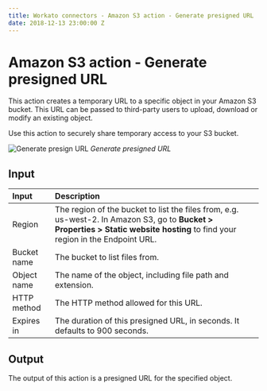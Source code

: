```yaml
---
title: Workato connectors - Amazon S3 action - Generate presigned URL
date: 2018-12-13 23:00:00 Z
---
```


# Amazon S3 action - Generate presigned URL

This action creates a temporary URL to a specific object in your Amazon S3 bucket. This URL can be passed to third-party users to upload, download or modify an existing object.

Use this action to securely share temporary access to your S3 bucket.

![Generate presign URL](~@img/connectors/amazon-s3/generate-presign-url.png)
*Generate presigned URL*

## Input

| Input | Description |
| :---------- | :---|
| Region | The region of the bucket to list the files from, e.g. us-west-2. In Amazon S3, go to **Bucket > Properties > Static website hosting** to find your region in the Endpoint URL. |
| Bucket name | The bucket to list files from. |
| Object name | The name of the object, including file path and extension. |
| HTTP method | The HTTP method allowed for this URL. |
| Expires in  | The duration of this presigned URL, in seconds. It defaults to 900 seconds. |

## Output

The output of this action is a presigned URL for the specified object.
